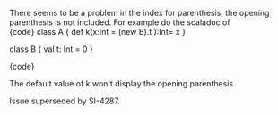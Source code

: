 There seems to be a problem in the index for parenthesis, the opening parenthesis is not included. 
For example do the scaladoc of  
{code}
class A {
   def k(x:Int = (new B).t ):Int= x
}

class B {
   val t: Int = 0
}

{code}

The default value of k won't display the opening parenthesis

Issue superseded by SI-4287.
